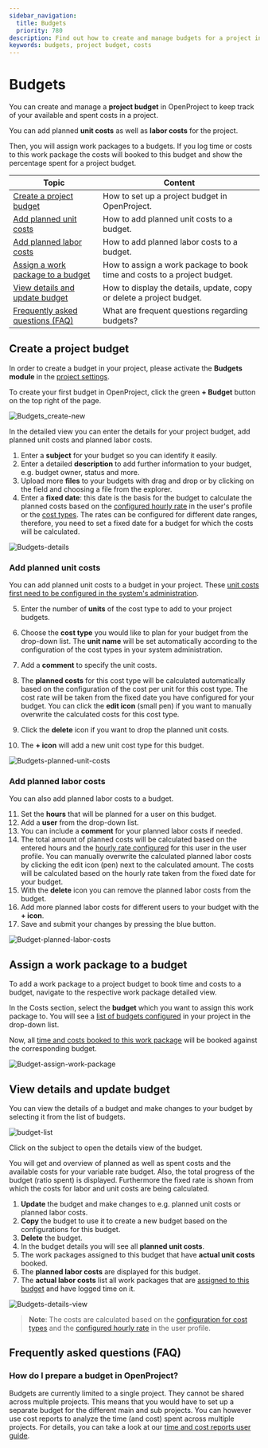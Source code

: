 ```yaml
---
sidebar_navigation:
  title: Budgets
  priority: 780
description: Find out how to create and manage budgets for a project in OpenProject.
keywords: budgets, project budget, costs
---
```


# Budgets

You can create and manage a **project budget** in OpenProject to keep track of your available and spent costs in a project.

You can add planned **unit costs** as well as **labor costs** for the project.

Then, you will assign work packages to a budgets. If you log time or costs to this work package the costs will booked to this budget and show the percentage spent for a project budget.

| Topic                                                                   | Content                                                                  |
|-------------------------------------------------------------------------|--------------------------------------------------------------------------|
| [Create a project budget](#create-a-project-budget)                     | How to set up a project budget in OpenProject.                           |
| [Add planned unit costs](#add-planned-unit-costs)                       | How to add planned unit costs to a budget.                               |
| [Add planned labor costs](#add-planned-labor-costs)                     | How to add planned labor costs to a budget.                              |
| [Assign a work package to a budget](#assign-a-work-package-to-a-budget) | How to assign a work package to book time and costs to a project budget. |
| [View details and update budget](#view-details-and-update-budget)       | How to display the details, update, copy or delete a project budget.     |
| [Frequently asked questions (FAQ)](#frequently-asked-questions-faq)     | What are frequent questions regarding budgets?                           |

## Create a project budget

In order to create a budget in your project, please activate the **Budgets module** in the [project settings](../projects/).

To create your first budget in OpenProject, click the green **+ Budget** button on the top right of the page.

![Budgets_create-new](Budgets_create-new.png)

In the detailed view you can enter the details for your project budget, add planned unit costs and planned labor costs.

1. Enter a **subject** for your budget so you can identify it easily.
2. Enter a detailed **description** to add further information to your budget, e.g. budget owner, status and more.
3. Upload more **files** to your budgets with drag and drop or by clicking on the field and choosing a file from the explorer.
4. Enter a **fixed date**: this date is the basis for the budget to calculate the planned costs based on the [configured hourly rate](../time-and-costs/cost-tracking) in the user's profile or the [cost types](../../system-admin-guide). The rates can be configured for different date ranges, therefore, you need to set a fixed date for a budget for which the costs will be calculated.

![Budgets-details](Budgets-details.png)

### Add planned unit costs

You can add planned unit costs to a budget in your project. These [unit costs first need to be configured in the system's administration](../../system-admin-guide/time-and-costs/#create-and-manage-cost-types).

5. Enter the number of **units** of the cost type to add to your project budgets.

6. Choose the **cost type** you would like to plan for your budget from the drop-down list.
The **unit name** will be set automatically according to the configuration of the cost types in your system administration.

7. Add a **comment** to specify the unit costs.

8. The **planned costs** for this cost type will be calculated automatically based on the configuration of the cost per unit for this cost type. The cost rate will be taken from the fixed date you have configured for your budget.
   You can click the **edit icon** (small pen) if you want to manually overwrite the calculated costs for this cost type.

9. Click the **delete** icon if you want to drop the planned unit costs.

10. The **+ icon** will add a new unit cost type for this budget.

![Budgets-planned-unit-costs](Budgets-planned-unit-costs.png)

### Add planned labor costs

You can also add planned labor costs to a budget.

11. Set the **hours** that will be planned for a user on this budget.
12. Add a **user** from the drop-down list.
13. You can include a **comment** for your planned labor costs if needed.
14. The total amount of planned costs will be calculated based on the entered hours and the [hourly rate configured](../time-and-costs/time-tracking/#define-hourly-rate-for-labor-costs) for this user in the user profile.
    You can manually overwrite the calculated planned labor costs by clicking the edit icon (pen) next to the calculated amount.
    The costs will be calculated based on the hourly rate taken from the fixed date for your budget.
15. With the **delete** icon you can remove the planned labor costs from the budget.
16. Add more planned labor costs for different users to your budget with the **+ icon**.
17. Save and submit your changes by pressing the blue button.

![Budget-planned-labor-costs](Budget-planned-labor-costs.png)

## Assign a work package to a budget

To add a work package to a project budget to book time and costs to a budget, navigate to the respective work package detailed view.

In the Costs section, select the **budget** which you want to assign this work package to. You will see a [list of budgets configured](#create-a-project-budget) in your project in the drop-down list.

Now, all [time and costs booked to this work package](../time-and-costs) will be booked against the corresponding budget.

![Budget-assign-work-package](Budget-assign-work-package.png)

## View details and update budget

You can view the details of a budget and make changes to your budget by selecting it from the list of budgets.

![budget-list](image-20191128165511260.png)

Click on the subject to open the details view of the budget.

You will get and overview of planned as well as spent costs and the available costs for your variable rate budget. Also, the total progress of the budget (ratio spent) is displayed. Furthermore the fixed rate is shown from which the costs for labor and unit costs are being calculated.

1. **Update** the budget and make changes to e.g. planned unit costs or planned labor costs.
2. **Copy** the budget to use it to create a new budget based on the configurations for this budget.
3. **Delete** the budget.
4. In the budget details you will see all **planned unit costs**.
5. The work packages assigned to this budget that have **actual unit costs** booked.
6. The **planned labor costs** are displayed for this budget.
7. The **actual labor costs** list all work packages that are [assigned to this budget](#assign-a-work-package-to-a-budget) and have logged time on it.

![Budgets-details-view](Budgets-details-view.png)

> **Note**: The costs are calculated based on the [configuration for cost types](../../system-admin-guide) and the [configured hourly rate](../time-and-costs/time-tracking/#define-hourly-rate-for-labor-costs) in the user profile.

## Frequently asked questions (FAQ)

### How do I prepare a budget in OpenProject?

Budgets are currently limited to a single project. They cannot be shared across multiple projects.
This means that you would have to set up a separate budget for the different main and sub projects.
You can however use cost reports to analyze the time (and cost) spent across multiple projects. For details, you can take a look at our [time and cost reports user guide](../time-and-costs/reporting/).
